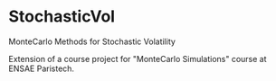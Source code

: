 # StochasticVol
MonteCarlo Methods for Stochastic Volatility

Extension of a course project for "MonteCarlo Simulations" course at ENSAE Paristech.
